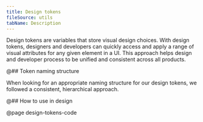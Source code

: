 ```yaml
---
title: Design tokens
fileSource: utils
tabName: Description
---
```


Design tokens are variables that store visual design choices. With design tokens, designers and developers can quickly access and apply a range of visual attributes for any given element in a UI. This approach helps design and developer process to be unified and consistent across all products.

@## Token naming structure

When looking for an appropriate naming structure for our design tokens, we followed a consistent, hierarchical approach.

@## How to use in design

@page design-tokens-code
